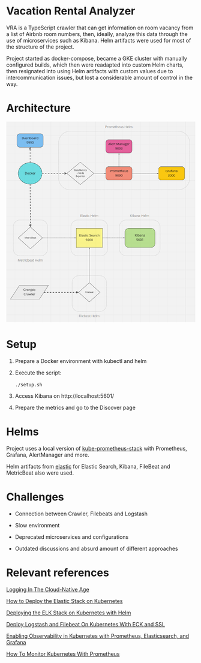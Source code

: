 # Vacation Rental Analyzer
VRA is a TypeScript crawler that can get information on room vacancy from a list of Airbnb room numbers, then, ideally, analyze this data through the use of microservices such as Kibana. Helm artifacts were used for most of the structure of the project.

Project started as docker-compose, became a GKE cluster with manually configured builds, which then were readapted into custom Helm charts, then resignated into using Helm artifacts with custom values due to intercommunication issues, but lost a considerable amount of control in the way.

# Architecture
![](chart.png)

# Setup

1. Prepare a Docker environment with kubectl and helm

2. Execute the script:  

    ```./setup.sh```

3. Access Kibana on http://localhost:5601/

4. Prepare the metrics and go to the Discover page

# Helms

Project uses a local version of [kube-prometheus-stack](https://artifacthub.io/packages/helm/prometheus-community/kube-prometheus-stack/10.0.1) with Prometheus, Grafana, AlertManager and more.  

Helm artifacts from [elastic](https://helm.elastic.co) for Elastic Search, Kibana, FileBeat and MetricBeat also were used.

# Challenges

- Connection between Crawler, Filebeats and Logstash

- Slow environment  

- Deprecated microservices and configurations  

- Outdated discussions and absurd amount of different approaches   

# Relevant references

[Logging In The Cloud-Native Age](https://www.magalix.com/blog/kubernetes-observability-log-aggregation-using-elk-stack)

[How to Deploy the Elastic Stack on Kubernetes](https://www.linode.com/docs/guides/how-to-deploy-the-elastic-stack-on-kubernetes/)

[Deploying the ELK Stack on Kubernetes with Helm](https://logz.io/blog/deploying-the-elk-stack-on-kubernetes-with-helm/)

[Deploy Logstash and Filebeat On Kubernetes With ECK and SSL](https://medium.com/@raphaeldelio/deploy-logstash-and-filebeat-on-kubernetes-with-eck-ssl-and-filebeat-d9f616737390)

[Enabling Observability in Kubernetes with Prometheus, Elasticsearch, and Grafana](https://qbox.io/blog/enabling-observability-in-kubernetes-with-prometheus-elasticsearch-and-grafana/)

[How To Monitor Kubernetes With Prometheus](https://phoenixnap.com/kb/prometheus-kubernetes-monitoring)


